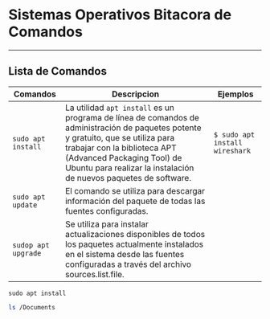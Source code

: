 # Sistemas Operativos Bitacora de Comandos
--------------------------------------------
## Lista de Comandos



| Comandos 				| Descripcion |  Ejemplos   |
| ------   			 	| ----------- | ----------- |
| `sudo apt install`   	| La utilidad `apt install` es un programa de línea de comandos de administración de paquetes potente y gratuito, que se utiliza para trabajar con la biblioteca APT (Advanced Packaging Tool) de Ubuntu para realizar la instalación de nuevos paquetes de software. | `$ sudo apt install wireshark` |
| `sudo apt update`  	| El comando se utiliza para descargar información del paquete de todas las fuentes configuradas. |
| `sudop apt upgrade`   | Se utiliza para instalar actualizaciones disponibles de todos los paquetes actualmente instalados en el sistema desde las fuentes configuradas a través del archivo sources.list.file. |

`sudo apt install`
```bash
ls /Documents
```
